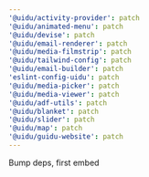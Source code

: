 ```yaml
---
'@uidu/activity-provider': patch
'@uidu/animated-menu': patch
'@uidu/devise': patch
'@uidu/email-renderer': patch
'@uidu/media-filmstrip': patch
'@uidu/tailwind-config': patch
'@uidu/email-builder': patch
'eslint-config-uidu': patch
'@uidu/media-picker': patch
'@uidu/media-viewer': patch
'@uidu/adf-utils': patch
'@uidu/blanket': patch
'@uidu/slider': patch
'@uidu/map': patch
'@uidu/guidu-website': patch
---
```


Bump deps, first embed

